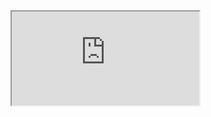 <iframe src="https://onedrive.live.com/embed?cid=9FA64CA1A967F691&resid=9FA64CA1A967F691%21110&authkey=AGDP2lV3qjW8A5A&em=2" scrolling="no"></iframe>
